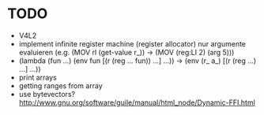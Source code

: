 # TODO

* V4L2
* implement infinite register machine (register allocator)
  nur argumente evaluieren (e.g. (MOV rl (get-value r_)) -> (MOV (reg:LI 2) (arg 5)))
* (lambda (fun ...) (env fun [(r (reg ... fun)) ...] ...)) ->
  (env (r_ a_) [(r (reg ...) ...] ...))
* print arrays
* getting ranges from array
* use bytevectors? http://www.gnu.org/software/guile/manual/html_node/Dynamic-FFI.html
